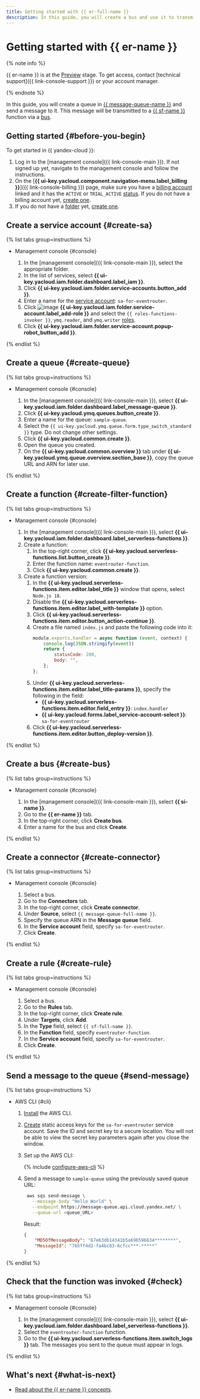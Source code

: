 ```yaml
---
title: Getting started with {{ er-full-name }}
description: In this guide, you will create a bus and use it to transmit data.
---
```


# Getting started with {{ er-name }}

{% note info %}

{{ er-name }} is at the [Preview](../../overview/concepts/launch-stages.md) stage. To get access, contact [technical support]({{ link-console-support }}) or your account manager.

{% endnote %}

In this guide, you will create a queue in [{{ message-queue-name }}](../../message-queue/) and send a message to it. This message will be transmitted to a [{{ sf-name }}](../../functions/) function via a [bus](../concepts/eventrouter/bus.md).

## Getting started {#before-you-begin}

To get started in {{ yandex-cloud }}:
1. Log in to the [management console]({{ link-console-main }}). If not signed up yet, navigate to the management console and follow the instructions.
1. On the [**{{ ui-key.yacloud.component.navigation-menu.label_billing }}**]({{ link-console-billing }}) page, make sure you have a [billing account](../../billing/concepts/billing-account.md) linked and it has the `ACTIVE` or `TRIAL_ACTIVE` [status](../../billing/concepts/billing-account-statuses.md). If you do not have a billing account yet, [create one](../../billing/quickstart/index.md#create_billing_account).
1. If you do not have a [folder](../../resource-manager/concepts/resources-hierarchy.md#folder) yet, [create one](../../resource-manager/operations/folder/create.md).

## Create a service account {#create-sa}

{% list tabs group=instructions %}

- Management console {#console}

    1. In the [management console]({{ link-console-main }}), select the appropriate folder.
    1. In the list of services, select **{{ ui-key.yacloud.iam.folder.dashboard.label_iam }}**.
    1. Click **{{ ui-key.yacloud.iam.folder.service-accounts.button_add }}**.
    1. Enter a name for the [service account](../../iam/concepts/users/service-accounts.md): `sa-for-eventrouter`.
    1. Click ![image](../../_assets/console-icons/plus.svg) **{{ ui-key.yacloud.iam.folder.service-account.label_add-role }}** and select the `{{ roles-functions-invoker }}`, `ymq.reader`, and `ymq.writer` [roles](../../iam/concepts/access-control/roles.md).
    1. Click **{{ ui-key.yacloud.iam.folder.service-account.popup-robot_button_add }}**. 

{% endlist %}

## Create a queue {#create-queue}

{% list tabs group=instructions %}

- Management console {#console}

   1. In the [management console]({{ link-console-main }}), select **{{ ui-key.yacloud.iam.folder.dashboard.label_message-queue }}**.
   1. Click **{{ ui-key.yacloud.ymq.queues.button_create }}**.
   1. Enter a name for the queue: `sample-queue`.
   1. Select the `{{ ui-key.yacloud.ymq.queue.form.type_switch_standard }}` type. Do not change other settings.
   1. Click **{{ ui-key.yacloud.common.create }}**.
   1. Open the queue you created.
   1. On the **{{ ui-key.yacloud.common.overview }}** tab under **{{ ui-key.yacloud.ymq.queue.overview.section_base }}**, copy the queue URL and ARN for later use.

{% endlist %}

## Create a function {#create-filter-function}

{% list tabs group=instructions %}

- Management console {#console}

    1. In the [management console]({{ link-console-main }}), select **{{ ui-key.yacloud.iam.folder.dashboard.label_serverless-functions }}**.
    1. Create a function:
        1. In the top-right corner, click **{{ ui-key.yacloud.serverless-functions.list.button_create }}**.
        1. Enter the function name: `eventrouter-function`.
        1. Click **{{ ui-key.yacloud.common.create }}**.
    1. Create a function version:
        1. In the **{{ ui-key.yacloud.serverless-functions.item.editor.label_title }}** window that opens, select `Node.js 18`.
        1. Disable the **{{ ui-key.yacloud.serverless-functions.item.editor.label_with-template }}** option.
        1. Click **{{ ui-key.yacloud.serverless-functions.item.editor.button_action-continue }}**.
        1. Create a file named `index.js` and paste the following code into it:
            ```js
			module.exports.handler = async function (event, context) {
			    console.log(JSON.stringify(event))
			    return {
			        statusCode: 200,
			        body: "",
			    };
			};
            ```
        1. Under **{{ ui-key.yacloud.serverless-functions.item.editor.label_title-params }}**, specify the following in the field:
            * **{{ ui-key.yacloud.serverless-functions.item.editor.field_entry }}**: `index.handler`
            * **{{ ui-key.yacloud.forms.label_service-account-select }}**: `sa-for-eventrouter`
        1. Click **{{ ui-key.yacloud.serverless-functions.item.editor.button_deploy-version }}**.

{% endlist %}

## Create a bus {#create-bus}

{% list tabs group=instructions %}

- Management console {#console}

    1. In the [management console]({{ link-console-main }}), select **{{ si-name }}**.
    1. Go to the **{{ er-name }}** tab.
    1. In the top-right corner, click **Create bus**.
    1. Enter a name for the bus and click **Create**.

{% endlist %}

## Create a connector {#create-connector}

{% list tabs group=instructions %}

- Management console {#console}

    1. Select a bus.
    1. Go to the **Connectors** tab.
    1. In the top-right corner, click **Create connector**.
    1. Under **Source**, select `{{ message-queue-full-name }}`.
    1. Specify the queue ARN in the **Message queue** field.
    1. In the **Service account** field, specify `sa-for-eventrouter`.
    1. Click **Create**.

{% endlist %}

## Create a rule {#create-rule}

{% list tabs group=instructions %}

- Management console {#console}

    1. Select a bus.
    1. Go to the **Rules** tab.
    1. In the top-right corner, click **Create rule**.
    1. Under **Targets**, click **Add**.
    1. In the **Type** field, select `{{ sf-full-name }}`.
    1. In the **Function** field, specify `eventrouter-function`.
    1. In the **Service account** field, specify `sa-for-eventrouter`.
    1. Click **Create**.

{% endlist %}

## Send a message to the queue {#send-message}

{% list tabs group=instructions %}

- AWS CLI {#cli}

    1. [Install](https://docs.aws.amazon.com/cli/latest/userguide/getting-started-install.html) the AWS CLI.
    1. [Create](../../iam/operations/sa/create-access-key.md) static access keys for the `sa-for-eventrouter` service account. Save the ID and secret key to a secure location. You will not be able to view the secret key parameters again after you close the window.
    1. Set up the AWS CLI:

       {% include [configure-aws-cli](../../_includes/message-queue/configure-aws-cli.md) %}

    1. Send a message to `sample-queue` using the previously saved queue URL:

        ```bash
         aws sqs send-message \
           --message-body "Hello World" \
           --endpoint https://message-queue.api.cloud.yandex.net/ \
           --queue-url <queue_URL>
         ```

         Result:
         
         ```json
         {
             "MD5OfMessageBody": "67e63db14341b5a696596634********",
             "MessageId": "765ff4d2-fa4bc83-6cfcc***-*****"
         }
         ```

{% endlist %}

## Check that the function was invoked {#check}

{% list tabs group=instructions %}

- Management console {#console}

    1. In the [management console]({{ link-console-main }}), select **{{ ui-key.yacloud.iam.folder.dashboard.label_serverless-functions }}**.
    1. Select the `eventrouter-function` function.
    1. Go to the **{{ ui-key.yacloud.serverless-functions.item.switch_logs }}** tab. The messages you sent to the queue must appear in logs.

{% endlist %}

## What's next {#what-is-next}

* [Read about the {{ er-name }} concepts](../concepts/eventrouter/bus.md).
